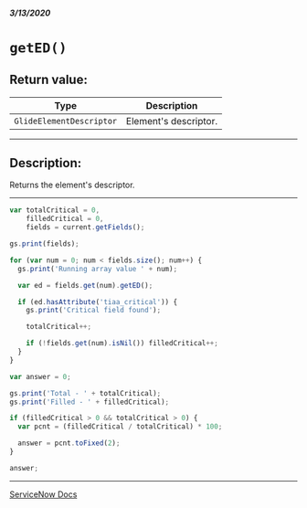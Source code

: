 ##### 3/13/2020
# `getED()`
## Return value:
| Type | Description |
|---|---|
| `GlideElementDescriptor` | Element's descriptor. |

---

## Description:
Returns the element's descriptor.

---

```js
var totalCritical = 0,
    filledCritical = 0,
    fields = current.getFields();

gs.print(fields);

for (var num = 0; num < fields.size(); num++) {
  gs.print('Running array value ' + num);

  var ed = fields.get(num).getED();

  if (ed.hasAttribute('tiaa_critical')) {
    gs.print('Critical field found');

    totalCritical++;

    if (!fields.get(num).isNil()) filledCritical++;
  }
}

var answer = 0;

gs.print('Total - ' + totalCritical);
gs.print('Filled - ' + filledCritical);

if (filledCritical > 0 && totalCritical > 0) {
  var pcnt = (filledCritical / totalCritical) * 100;

  answer = pcnt.toFixed(2);
}

answer;
```

---

[ServiceNow Docs](https://developer.servicenow.com/dev.do#!/reference/api/newyork/server/SGR-getED)